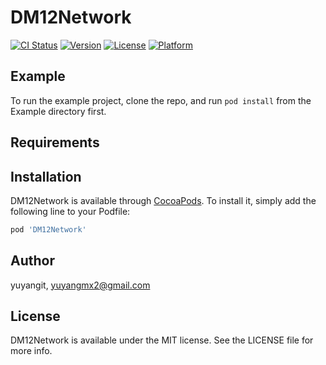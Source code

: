# DM12Network

[![CI Status](https://img.shields.io/travis/yuyangit/DM12Network.svg?style=flat)](https://travis-ci.org/yuyangit/DM12Network)
[![Version](https://img.shields.io/cocoapods/v/DM12Network.svg?style=flat)](https://cocoapods.org/pods/DM12Network)
[![License](https://img.shields.io/cocoapods/l/DM12Network.svg?style=flat)](https://cocoapods.org/pods/DM12Network)
[![Platform](https://img.shields.io/cocoapods/p/DM12Network.svg?style=flat)](https://cocoapods.org/pods/DM12Network)

## Example

To run the example project, clone the repo, and run `pod install` from the Example directory first.

## Requirements

## Installation

DM12Network is available through [CocoaPods](https://cocoapods.org). To install
it, simply add the following line to your Podfile:

```ruby
pod 'DM12Network'
```

## Author

yuyangit, yuyangmx2@gmail.com

## License

DM12Network is available under the MIT license. See the LICENSE file for more info.
